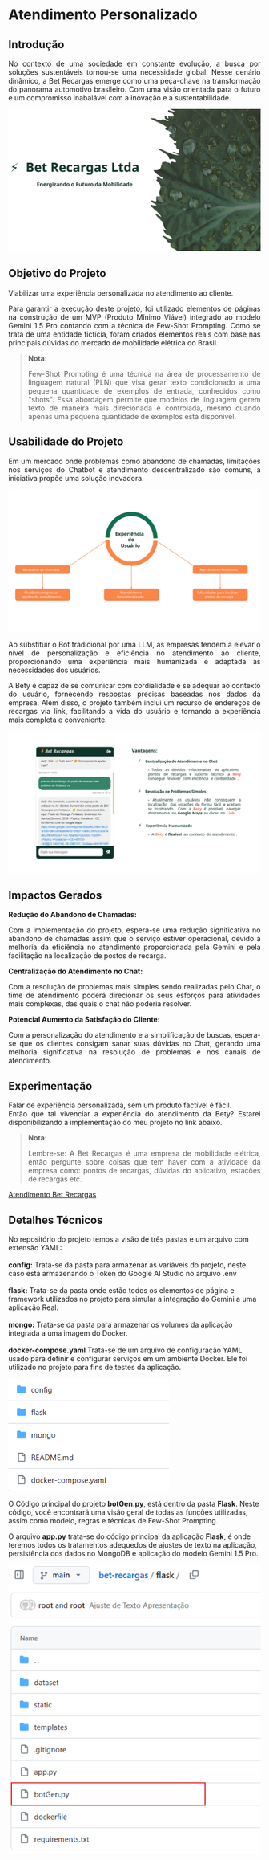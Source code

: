 # Atendimento Personalizado

## Introdução
<p align="justify">
No contexto de uma sociedade em constante evolução, a busca por soluções sustentáveis tornou-se uma necessidade global. Nesse cenário dinâmico, a Bet Recargas emerge como uma peça-chave na transformação do panorama automotivo brasileiro. Com uma visão orientada para o futuro e um compromisso inabalável com a inovação e a sustentabilidade.</p>

![Entidade](flask/static/img_ppt/capa.svg)

## Objetivo do Projeto

Viabilizar uma experiência personalizada no atendimento ao cliente. 
<p align="justify">
Para garantir a execução deste projeto, foi utilizado elementos de páginas na construção de um MVP (Produto Mínimo Viável) integrado ao modelo Gemini 1.5 Pro contando com a técnica de Few-Shot Prompting. Como se trata de uma entidade fictícia, foram criados elementos reais com base nas principais dúvidas do mercado de mobilidade elétrica do Brasil.</p>

> **Nota:** <p align="justify">Few-Shot Prompting é uma técnica na área de processamento de linguagem natural (PLN) que visa gerar texto condicionado a uma pequena quantidade de exemplos de entrada, conhecidos como "shots". Essa abordagem permite que modelos de linguagem gerem texto de maneira mais direcionada e controlada, mesmo quando apenas uma pequena quantidade de exemplos está disponível.</p>


## Usabilidade do Projeto
<p align="justify">
Em um mercado onde problemas como abandono de chamadas, limitações nos serviços do Chatbot e atendimento descentralizado são comuns, a iniciativa propõe uma solução inovadora. </p>

![Definição do Problema](flask/static/img_ppt/definicao_problema.svg)

<p align="justify">
Ao substituir o Bot tradicional por uma LLM, as empresas tendem a elevar o nível de personalização e eficiência no atendimento ao cliente, proporcionando uma experiência mais humanizada e adaptada às necessidades dos usuários.</p>
<p align="justify">
A Bety é capaz de se comunicar com cordialidade e se adequar ao contexto do usuário, fornecendo respostas precisas baseadas nos dados da empresa. Além disso, o projeto também inclui um recurso de endereços de recargas via link, facilitando a vida do usuário e tornando a experiência mais completa e conveniente. </p>

![Solução](flask/static/img_ppt/solucao.svg)

## Impactos Gerados

**Redução do Abandono de Chamadas:** <p align="justify">Com a implementação do projeto, espera-se uma redução significativa no abandono de chamadas assim que o serviço estiver operacional, devido à melhoria da eficiência no atendimento proporcionada pela Gemini e pela facilitação na localização de postos de recarga.</p>

**Centralização do Atendimento no Chat:** <p align="justify">Com a resolução de problemas mais simples sendo realizadas pelo Chat, o time de atendimento poderá direcionar os seus esforços para atividades mais complexas, das quais o chat não poderia resolver.</p>

**Potencial Aumento da Satisfação do Cliente:** <p align="justify">Com a personalização do atendimento e a simplificação de buscas, espera-se que os clientes consigam sanar suas dúvidas no Chat, gerando uma melhoria significativa na resolução de problemas e nos canais de atendimento.
</p>

## Experimentação
<p align="justify">
Falar de experiência personalizada, sem um produto factível é fácil. <br> Então que tal vivenciar a experiência do atendimento da Bety? 
Estarei disponibilizando a implementação do meu projeto no link abaixo. </p>

> **Nota:** <p align="justify"> Lembre-se: A Bet Recargas é uma empresa de mobilidade elétrica, então pergunte sobre coisas que tem haver com a atividade da empresa como: pontos de recargas, dúvidas do aplicativo, estações de recargas etc.</p>


[Atendimento Bet Recargas](https://encurtador.com.br/ktCET)


## Detalhes Técnicos

No repositório do projeto temos a visão de três pastas e um arquivo com extensão YAML:<br><br>
**config:** Trata-se da pasta para armazenar as variáveis do projeto, neste caso está armazenando o Token do Google AI Studio no arquivo .env <br><br>
**flask:** Trata-se da pasta onde estão todos os elementos de página e framework utilizados no projeto para simular a integração do Gemini a uma aplicação Real.<br><br>
**mongo:** Trata-se da pasta para armazenar os volumes da aplicação integrada a uma imagem do Docker.<br><br>
**docker-compose.yaml** Trata-se de um arquivo de configuração YAML usado para definir e configurar serviços em um ambiente Docker. Ele foi utilizado no projeto para fins de testes da aplicação.

 ![Pastas](flask/static/img_ppt/pastas.png)


 O Código principal do projeto **botGen.py**, está dentro da pasta **Flask**. Neste código, você encontrará uma visão geral de todas as funções utilizadas, assim como modelo, regras e técnicas de Few-Shot Prompting. <br>
 
 O arquivo **app.py** trata-se do código principal da aplicação **Flask**, é onde teremos todos os tratamentos adequedos de ajustes de texto na aplicação, persistência dos dados no MongoDB e aplicação do modelo Gemini 1.5 Pro.

![Código Principal](flask/static/img_ppt/codigo.png)


